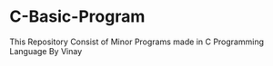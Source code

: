 # C-Basic-Program

This Repository Consist of Minor Programs made in C Programming Language By Vinay
